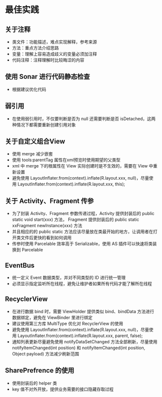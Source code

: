 # 最佳实践

## 关于注释

- 类文件：功能描述，难点实现解释，参考来源
- 方法：重点方法介绍思路
- 变量：理解上容易造成歧义的变量必须加注释
- 代码注释：注释理解时比较晦涩的内容

## 使用 Sonar 进行代码静态检查

- 根据建议优化代码

## 弱引用

- 在使用弱引用时，不仅要判断是否为 null 还需要判断是否 isDetached，这两种情况下都需要重新创建引用对象

## 关于自定义组合View

- 使用 merge 减少嵌套
- 使用 tools:parentTag 属性在xml预览时使用期望的父类型
- xml 中 merge 下的根属性在 View 实际创建时是不生效的，需要在 View 中重新设置
- 避免使用 LayoutInflater.from(context).inflate(R.layout.xxx, null)，尽量使用 LayoutInflater.from(context).inflate(R.layout.xxx, this);

## 关于 Activity、Fragment 传参

- 为了封装 Activity、Fragment 参数传递过程，Activity 提供封装后的 public static void start(xxx) 方法， Fragment 提供封装后的 public static xxFragment newInstance(xxx) 方法
- 并且相应的的 public static 方法应该尽量放在类最开始的地方，让调用者在打开类文件后更快的看到如何调用
- 传参时使用 Parcelable 效率高于 Serializable，使用 AS 插件可以快速将类装换到 Parcelable

## EventBus

- 统一定义 Event 数据类型，并对不同类型的 ID 进行统一管理
- 必须显示指定监听所在线程，避免让维护者如果所有代码才能了解所在线程

## RecyclerView

- 在进行数据 bind 时，需要 ViewHolder 提供类似 bind、bindData 方法进行数据绑定，避免在 ViewBinder 里进行绑定
- 建议使用第三方库 MultiType 优化对 RecyclerView 的使用
- 避免使用 LayoutInflater.from(context).inflate(R.layout.xxx, null)，尽量使用 LayoutInflater.from(context).inflate(R.layout.xxx, parent, false);
- 通知列表更新尽量避免使用 notifyDataSetChanged 方法全部刷新，尽量使用 notifyItemChanged(int position) 和 notifyItemChanged(int position, Object payload) 方法减少刷新范围

## SharePrefrence 的使用

- 使用封装后的 helper 类
- key 值不对外开放，提供业务需要的接口隐藏存取过程
